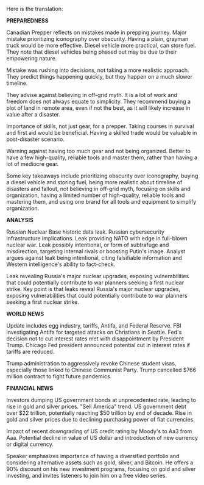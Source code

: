 Here is the translation:

**PREPAREDNESS**

 Canadian Prepper reflects on mistakes made in prepping journey. Major mistake prioritizing iconography over obscurity. Having a plain, grayman truck would be more effective. Diesel vehicle more practical, can store fuel. They note that diesel vehicles being phased out may be due to their empowering nature.

Mistake was rushing into decisions, not taking a more realistic approach. They predict things happening quickly, but they happen on a much slower timeline.

They advise against believing in off-grid myth. It is a lot of work and freedom does not always equate to simplicity. They recommend buying a plot of land in remote area, even if not the best, as it will likely increase in value after a disaster.

Importance of skills, not just gear, for a prepper. Taking courses in survival and first aid would be beneficial. Having a skilled trade would be valuable in post-disaster scenario.

Warning against having too much gear and not being organized. Better to have a few high-quality, reliable tools and master them, rather than having a lot of mediocre gear.

Some key takeaways include prioritizing obscurity over iconography, buying a diesel vehicle and storing fuel, being more realistic about timeline of disasters and fallout, not believing in off-grid myth, focusing on skills and organization, having a limited number of high-quality, reliable tools and mastering them, and using one brand for all tools and equipment to simplify organization.

**ANALYSIS**

Russian Nuclear Base historic data leak. Russian cybersecurity infrastructure implications. Leak providing NATO with edge in full-blown nuclear war. Leak possibly intentional, or form of subtrafuge and misdirection, targeting internal rivals or boosting Putin's image. Analyst argues against leak being intentional, citing falsifiable information and Western intelligence's ability to fact-check.

Leak revealing Russia's major nuclear upgrades, exposing vulnerabilities that could potentially contribute to war planners seeking a first nuclear strike. Key point is that leaks reveal Russia's major nuclear upgrades, exposing vulnerabilities that could potentially contribute to war planners seeking a first nuclear strike.

**WORLD NEWS**

Update includes egg industry, tariffs, Antifa, and Federal Reserve. FBI investigating Antifa for targeted attacks on Christians in Seattle. Fed's decision not to cut interest rates met with disappointment by President Trump. Chicago Fed president announced potential cut in interest rates if tariffs are reduced.

Trump administration to aggressively revoke Chinese student visas, especially those linked to Chinese Communist Party. Trump cancelled $766 million contract to fight future pandemics.

**FINANCIAL NEWS**

Investors dumping US government bonds at unprecedented rate, leading to rise in gold and silver prices. "Sell America" trend. US government debt over $22 trillion, potentially reaching $50 trillion by end of decade. Rise in gold and silver prices due to declining purchasing power of fiat currencies.

Impact of recent downgrading of US credit rating by Moody's to Aa3 from Aaa. Potential decline in value of US dollar and introduction of new currency or digital currency.

Speaker emphasizes importance of having a diversified portfolio and considering alternative assets such as gold, silver, and Bitcoin. He offers a 90% discount on his new investment programs, focusing on gold and silver investing, and invites listeners to join him on a free video series.